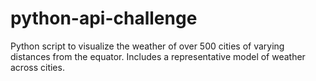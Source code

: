 # python-api-challenge
Python script to visualize the weather of over 500 cities of varying distances from the equator. Includes a representative model of weather across cities.

